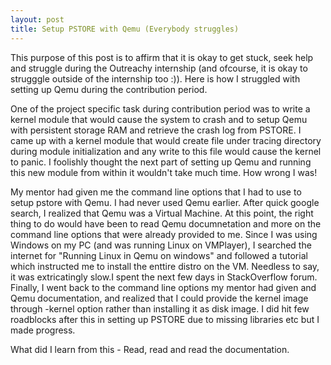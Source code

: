 ```yaml
---
layout: post
title: Setup PSTORE with Qemu (Everybody struggles)
---
```


This purpose of this post is to affirm that it is okay to get stuck, seek help and struggle during the Outreachy internship (and ofcourse, it is okay to strugggle outside of the internship too :)). Here is how I struggled with setting up Qemu during the contribution period.

One of the project specific task during contribution period was to write a kernel module that would cause the system to crash and to  setup Qemu with persistent storage RAM and retrieve the crash log from PSTORE. I came up with a kernel module that would create file under tracing directory during module initialization and any write to this file would cause the kernel to panic. I foolishly thought the next part of setting up Qemu and running this new module from within it wouldn't take much time. How wrong I was!

My mentor had given me the command line options that I had to use to setup pstore with Qemu. I had never used Qemu earlier. After quick google search, I realized that Qemu was a Virtual Machine. At this point, the right thing to do would have been to read Qemu documnetation and more on the command line options that were already provided to me. Since I was using Windows on my PC (and was running Linux on VMPlayer), I searched the internet for "Running Linux in Qemu on windows" and followed a tutorial which instructed me to install the enttire distro on the VM. Needless to say, it was extricatingly slow.I spent the next few days in StackOverflow forum. Finally, I went back to the command line options my mentor had given and Qemu documentation, and realized that I could provide the kernel image through -kernel option rather than installing it as disk image. 
I did hit few roadblocks after this in setting up PSTORE due to missing libraries etc but I made progress.

What did I learn from this - Read, read and read the documentation.
